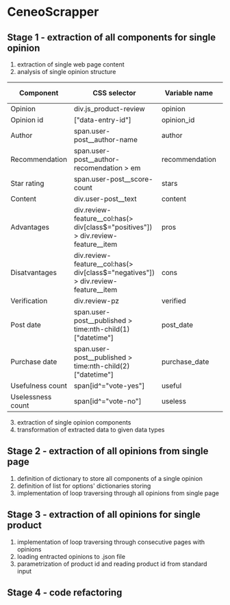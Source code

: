 # CeneoScrapper
## Stage 1 - extraction of all components for single opinion
1. extraction of single web page content
2. analysis of single opinion structure

|Component|CSS selector|Variable name|Data type|
|---------|------------|-------------|---------|
|Opinion|div.js_product-review|opinion|dict|
|Opinion id|["data-entry-id"]|opinion_id|str|
|Author|span.user-post__author-name|author|str|
|Recommendation|span.user-post__author-recomendation > em|recommendation|bool|
|Star rating|span.user-post__score-count|stars|float|
|Content|div.user-post__text|content|str|
|Advantages|div.review-feature__col:has(> div[class$="positives"]) > div.review-feature__item|pros|list(str)|
|Disatvantages|div.review-feature__col:has(> div[class$="negatives"]) > div.review-feature__item|cons|list(str)|
|Verification|div.review-pz|verified|bool|
|Post date|span.user-post__published > time:nth-child(1)["datetime"]|post_date|str|
|Purchase date|span.user-post__published > time:nth-child(2)["datetime"]|purchase_date|str|
|Usefulness count|span[id^="vote-yes"]|useful|int|
|Uselessness count|span[id^="vote-no"]|useless|int|

3. extraction of single opinion components
4. transformation of extracted data to given data types

## Stage 2 - extraction of all opinions from single page
1. definition of dictionary to store all components of a single opinion
2. definition of list for options' dictionaries storing
3. implementation of loop traversing through all opinions from single page

## Stage 3 - extraction of all opinions for single product
1. implementation of loop traversing through consecutive pages with opinions
2. loading entracted opinions to .json file
3. parametrization of product id and reading product id from standard input

## Stage 4 - code refactoring